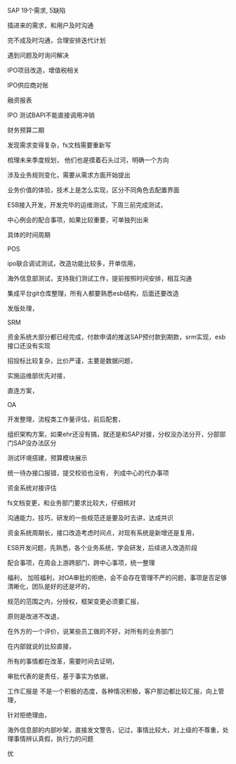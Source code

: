 SAP  19个需求, 5缺陷



插进来的需求，和用户及时沟通

完不成及时沟通，合理安排迭代计划

遇到问题及时询问解决

IPO项目改造，增值税相关

IPO供应商对账

融资报表



IPO 测试BAPI不能直接调用冲销

财务预算二期

发现需求变得复杂，fs文档需要重新写

梳理未来季度规划， 他们也是摸着石头过河，明确一个方向



涉及业务规则变化，需要从需求方面开始提出

业务价值的体验，技术上是怎么实现，区分不同角色去配置界面



ESB接入开发，开发完毕的运维测试，下周三前完成测试，

中心例会的配合事项，如果比较重要，可单独列出来

具体的时间周期



POS

ipo联合调试测试，改造功能比较多，开单信用，

海外信息部测试，支持我们测试工作，提前按照时间安排，相互沟通



集成平台git仓库整理，所有人都要熟悉esb结构，后面还要改造

发版处理，



SRM 

资金系统大部分都已经完成，付款申请的推送SAP预付款到期款，srm实现，esb接口还没有实现



招投标比较复杂，比价严谨，主要是数据问题，

实施运维部优先对接，

直连方案，



OA 

开发整理，流程类工作量评估，前后配套，

组织架构方案，如果ehr还没有搞，就还是和SAP对接，分权没办法分开，分部部门SAP没办法区分

测试环境搭建，预算模块展示

统一待办接口报错，提交校验也没有，          列成中心的代办事项

资金系统对接评估



fs文档变更，和业务部门要求比较大，仔细核对



沟通能力，技巧，研发的一些规范还是要及时去讲，达成共识



资金系统周期长，接口改造考虑时间点，对现有系统是新增还是复用，

ESB开发问题，先熟悉，各个业务系统，学会研发，后续进入改造阶段

配合事项，在周会上游跨部门，跨中心事项，统一整理



福利， 加班福利，对OA审批的拒绝，会不会存在管理不严的问题，事项是否足够清晰化，团队是好的还是坏的，

规范的范围之内，分授权，框架变更必须要汇报，

原则是改进不改退， 



在外方的一个评价，说某些员工做的不好，对所有的业务部门



在内部就说的比较直接，



所有的事情都在改革，需要时间去证明，

审批代表的是责任，基于事实为依据，

工作汇报是  不是一个积极的态度，各种情况积极，客户那边都比较汇报，向上管理，

针对拒绝理由，



海外信息部的内部吵架，直接发文警告，记过，事情比较大，对上级的不尊重，处理事情辨认真假，执行力的问题







优

